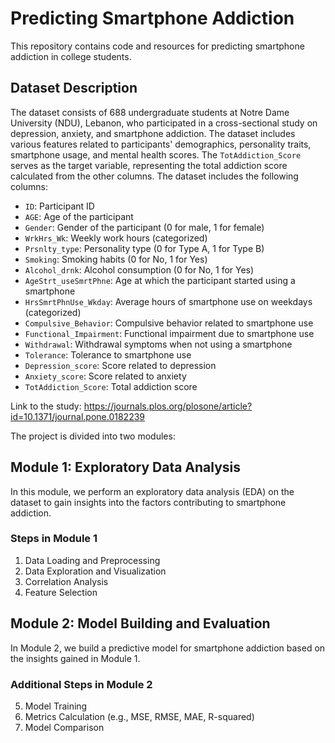 # Predicting Smartphone Addiction

This repository contains code and resources for predicting smartphone addiction in college students. 

## Dataset Description

The dataset consists of 688 undergraduate students at Notre Dame University (NDU), Lebanon, who participated in a cross-sectional study on depression, anxiety, and smartphone addiction. The dataset includes various features related to participants' demographics, personality traits, smartphone usage, and mental health scores. The `TotAddiction_Score` serves as the target variable, representing the total addiction score calculated from the other columns. The dataset includes the following columns:

- `ID`: Participant ID
- `AGE`: Age of the participant
- `Gender`: Gender of the participant (0 for male, 1 for female)
- `WrkHrs_Wk`: Weekly work hours (categorized)
- `Prsnlty_type`: Personality type (0 for Type A, 1 for Type B)
- `Smoking`: Smoking habits (0 for No, 1 for Yes)
- `Alcohol_drnk`: Alcohol consumption (0 for No, 1 for Yes)
- `AgeStrt_useSmrtPhne`: Age at which the participant started using a smartphone
- `HrsSmrtPhnUse_Wkday`: Average hours of smartphone use on weekdays (categorized)
- `Compulsive_Behavior`: Compulsive behavior related to smartphone use
- `Functional_Impairment`: Functional impairment due to smartphone use
- `Withdrawal`: Withdrawal symptoms when not using a smartphone
- `Tolerance`: Tolerance to smartphone use
- `Depression_score`: Score related to depression
- `Anxiety_score`: Score related to anxiety
- `TotAddiction_Score`: Total addiction score

Link to the study: https://journals.plos.org/plosone/article?id=10.1371/journal.pone.0182239

The project is divided into two modules:

## Module 1: Exploratory Data Analysis 

In this module, we perform an exploratory data analysis (EDA) on the dataset to gain insights into the factors contributing to smartphone addiction.

### Steps in Module 1

1. Data Loading and Preprocessing
2. Data Exploration and Visualization
3. Correlation Analysis
4. Feature Selection

## Module 2: Model Building and Evaluation

In Module 2, we build a predictive model for smartphone addiction based on the insights gained in Module 1.

### Additional Steps in Module 2

5. Model Training
6. Metrics Calculation (e.g., MSE, RMSE, MAE, R-squared)
7. Model Comparison
